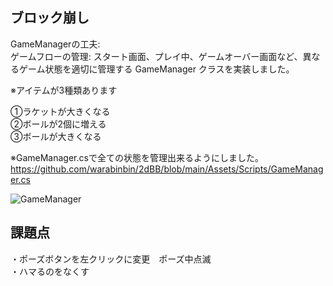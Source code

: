 ## ブロック崩し


<!-- https://user-images.githubusercontent.com/64608456/224575322-f85dd9be-5aa5-4379-846c-92f8807f6020.mp4-->

GameManagerの工夫:</BR>
ゲームフローの管理: スタート画面、プレイ中、ゲームオーバー画面など、異なるゲーム状態を適切に管理する GameManager クラスを実装しました。</BR>

※アイテムが3種類あります</BR>


①ラケットが大きくなる</BR>
②ボールが2個に増える</BR>
③ボールが大きくなる</BR>

※GameManager.csで全ての状態を管理出来るようにしました。</BR>
https://github.com/warabinbin/2dBB/blob/main/Assets/Scripts/GameManager.cs

![GameManager](https://user-images.githubusercontent.com/64608456/224575249-3728df0d-6858-4fe5-a485-c6d1f23e25cf.JPG)

## 課題点
・ポーズボタンを左クリックに変更　ポーズ中点滅</Br>
・ハマるのをなくす </Br>
